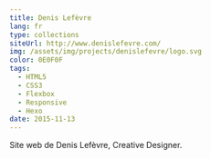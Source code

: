 ```yaml
---
title: Denis Lefèvre
lang: fr
type: collections
siteUrl: http://www.denislefevre.com/
img: /assets/img/projects/denislefevre/logo.svg
color: 0E0F0F
tags:
  - HTML5
  - CSS3
  - Flexbox
  - Responsive
  - Hexo
date: 2015-11-13
---
```


Site web de Denis Lefèvre, Creative Designer.
